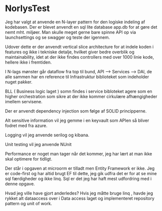 # NorlysTest
Jeg har valgt at anvende en N-layer pattern for den logiske indeling af kodebasen. Der er blevet anvendt en sql lite database app.db for at gøre det nemt mht. miljøer. Man skulle meget gerne bare spinne API op via launchsettings og se swagger og teste der igennem.

Udover dette er der anvendt vertical slice architecture for at indele koden i features og ikke i tekniske detalje, hvilket giver bedre overblik og maintainability, idet at der ikke findes controllers med over 1000 linie kode, hellere ikke i fremtiden.

I N-lags mønster går dataflow fra top til bund,  API --> Services --> DAl, de alle sammen har en reference til Infrastruktur biblioteket som indeholder nuget pakker.

BLL ( Business logic laget ) somn findes i service bibloteket agere som en higher orchestration som sikre at der ikke kommer cirkulære afhængigheder imellem servisene.

Der er anvendt dependency injection som følge af SOLID principperne.

Alt sensitive information vil jeg gemme i en keyvault som APIen så bliver fodret med fra azure.

Logging vil jeg anvende serilog og kibana.

Unit testing vil jeg anvende NUnit

Performance er noget man tager når det kommer, jeg har lært at man ikke skal optimere for tidligt.

Der står i opgaven at microorm er tilladt men Entity Framework er ikke. Jeg er code-first og har altid brugt EF til dette, jeg gik udfra det er for at se mine sql færdigheder og ikke linq. Sql er det jeg har haft mest udfordring med i denne opgave.

Hvad jeg ville have gjort anderledes? Hvis jeg måtte bruge linq , havde jeg rykket alt dataaccess over i Data access laget og implementeret repository pattern og unit of work.